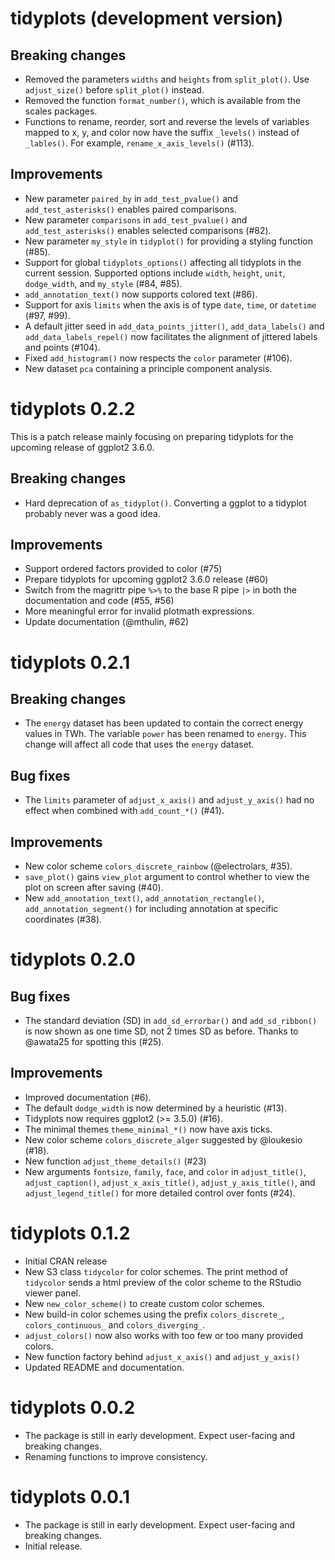# tidyplots (development version)

## Breaking changes
* Removed the parameters `widths` and `heights` from `split_plot()`. Use 
`adjust_size()` before `split_plot()` instead.
* Removed the function `format_number()`, which is available from the scales packages.
* Functions to rename, reorder, sort and reverse the levels of variables mapped to x, y, and color 
now have the suffix `_levels()` instead of `_lables()`. For example, `rename_x_axis_levels()` (#113).

## Improvements

* New parameter `paired_by` in `add_test_pvalue()` and `add_test_asterisks()` 
enables paired comparisons.
* New parameter `comparisons` in `add_test_pvalue()` and `add_test_asterisks()` 
enables selected comparisons (#82).
* New parameter `my_style` in `tidyplot()` for providing a styling function (#85).
* Support for global `tidyplots_options()` affecting all tidyplots in the current session. 
Supported options include `width`, `height`, `unit`, `dodge_width`, and `my_style` (#84, #85).
* `add_annotation_text()` now supports colored text (#86).
* Support for axis `limits` when the axis is of type `date`, `time`, or `datetime` (#97, #99).
* A default jitter seed in `add_data_points_jitter()`, `add_data_labels()` and `add_data_labels_repel()` 
now facilitates the alignment of jittered labels and points (#104).
* Fixed `add_histogram()` now respects the `color` parameter (#106).
* New dataset `pca` containing a principle component analysis.

# tidyplots 0.2.2

This is a patch release mainly focusing on preparing tidyplots for the upcoming release of ggplot2 3.6.0.

## Breaking changes

* Hard deprecation of `as_tidyplot()`. Converting a ggplot to a tidyplot probably never was a good idea.

## Improvements

* Support ordered factors provided to color (#75)
* Prepare tidyplots for upcoming ggplot2 3.6.0 release (#60)
* Switch from the magrittr pipe `%>%` to the base R pipe `|>` in both the documentation and code (#55, #56)
* More meaningful error for invalid plotmath expressions.
* Update documentation (@mthulin, #62)

# tidyplots 0.2.1

## Breaking changes

* The `energy` dataset has been updated to contain the correct energy values in TWh. The variable `power` has been renamed to `energy`. This change will affect all code that uses the `energy` dataset.

## Bug fixes

* The `limits` parameter of `adjust_x_axis()` and `adjust_y_axis()` had no effect when combined with `add_count_*()` (#41).

## Improvements

* New color scheme `colors_discrete_rainbow` (@electrolars, #35).
* `save_plot()` gains `view_plot` argument to control whether to view the plot on screen after saving (#40).
* New `add_annotation_text()`, `add_annotation_rectangle()`, `add_annotation_segment()` for including annotation at specific coordinates (#38).

# tidyplots 0.2.0

## Bug fixes

* The standard deviation (SD) in `add_sd_errorbar()` and `add_sd_ribbon()` is now shown as
one time SD, not 2 times SD as before. Thanks to @awata25 for spotting this (#25).

## Improvements

* Improved documentation (#6).
* The default `dodge_width` is now determined by a heuristic (#13).
* Tidyplots now requires ggplot2 (>= 3.5.0) (#16).
* The minimal themes `theme_minimal_*()` now have axis ticks.
* New color scheme `colors_discrete_alger` suggested by @loukesio (#18).
* New function `adjust_theme_details()` (#23)
* New arguments `fontsize`, `family`, `face`, and `color` in 
`adjust_title()`, `adjust_caption()`, `adjust_x_axis_title()`,  `adjust_y_axis_title()`, 
and `adjust_legend_title()` for more detailed control over fonts (#24).

# tidyplots 0.1.2

* Initial CRAN release
* New S3 class `tidycolor` for color schemes. The print method of `tidycolor` sends a html preview of the color scheme to the RStudio viewer panel.
* New `new_color_scheme()` to create custom color schemes.
* New build-in color schemes using the prefix `colors_discrete_`, `colors_continuous_` and `colors_diverging_`. 
* `adjust_colors()` now also works with too few or too many provided colors.
* New function factory behind `adjust_x_axis()` and `adjust_y_axis()`
* Updated README and documentation.

# tidyplots 0.0.2

* The package is still in early development. Expect user-facing and breaking changes.
* Renaming functions to improve consistency.

# tidyplots 0.0.1

* The package is still in early development. Expect user-facing and breaking changes.
* Initial release.
